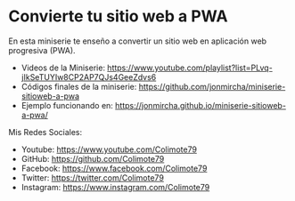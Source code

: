 # Convierte tu sitio web a PWA

En esta miniserie te enseño a convertir un sitio web en aplicación web progresiva (PWA).

* Videos de la Miniserie: https://www.youtube.com/playlist?list=PLvq-jIkSeTUYIw8CP2AP7QJs4GeeZdvs6
* Códigos finales de la miniserie: https://github.com/jonmircha/miniserie-sitioweb-a-pwa
* Ejemplo funcionando en: https://jonmircha.github.io/miniserie-sitioweb-a-pwa/


Mis Redes Sociales:

* Youtube: https://www.youtube.com/Colimote79
* GitHub: https://github.com/Colimote79
* Facebook: https://www.facebook.com/Colimote79
* Twitter: https://twitter.com/Colimote79
* Instagram: https://www.instagram.com/Colimote79